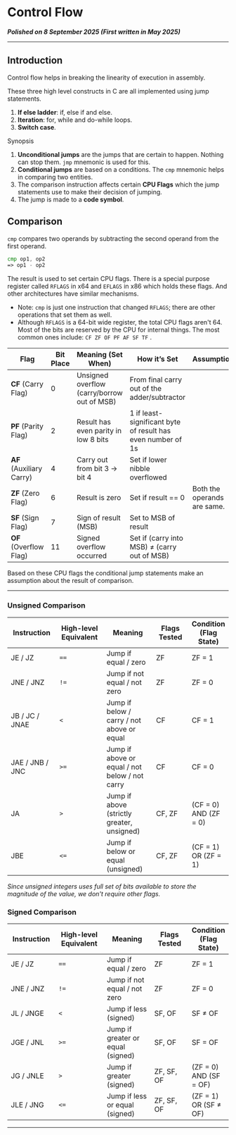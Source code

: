 # Control Flow

_**Polished on 8 September 2025 (First written in May 2025)**_

***

## Introduction

Control flow helps in breaking the linearity of execution in assembly.

These three high level constructs in C are all implemented using jump statements.

1. **If else ladder**: if, else if and else.
2. **Iteration**: for, while and do-while loops.
3. **Switch case**.

Synopsis

1. **Unconditional jumps** are the jumps that are certain to happen. Nothing can stop them. `jmp` mnemonic is used for this.
2. **Conditional jumps** are based on a conditions. The `cmp` mnemonic helps in comparing two entities.
3. The comparison instruction affects certain **CPU Flags** which the jump statements use to make their decision of jumping.
4. The jump is made to a **code symbol**.

## Comparison

`cmp` compares two operands by subtracting the second operand from the first operand.

```asm
cmp op1, op2
=> op1 - op2
```

The result is used to set certain CPU flags. There is a special purpose register called `RFLAGS` in x64 and `EFLAGS` in x86 which holds these flags. And other architectures have similar mechanisms.

* Note: `cmp` is just one instruction that changed `RFLAGS`; there are other operations that set them as well.
* Although `RFLAGS` is a 64-bit wide register, the total CPU flags aren't 64. Most of the bits are reserved by the CPU for internal things. The most common ones include: `CF ZF OF PF AF SF TF` .

<table><thead><tr><th width="119">Flag</th><th width="97">Bit Place</th><th width="163">Meaning (Set When)</th><th width="182">How it’s Set</th><th>Assumption</th></tr></thead><tbody><tr><td><strong>CF</strong> (Carry Flag)</td><td>0</td><td>Unsigned overflow (carry/borrow out of MSB)</td><td>From final carry out of the adder/subtractor</td><td></td></tr><tr><td><strong>PF</strong> (Parity Flag)</td><td>2</td><td>Result has even parity in low 8 bits</td><td>1 if least-significant byte of result has even number of 1s</td><td></td></tr><tr><td><strong>AF</strong> (Auxiliary Carry)</td><td>4</td><td>Carry out from bit 3 → bit 4</td><td>Set if lower nibble overflowed</td><td></td></tr><tr><td><strong>ZF</strong> (Zero Flag)</td><td>6</td><td>Result is zero</td><td>Set if result == 0</td><td>Both the operands are same.</td></tr><tr><td><strong>SF</strong> (Sign Flag)</td><td>7</td><td>Sign of result (MSB)</td><td>Set to MSB of result</td><td></td></tr><tr><td><strong>OF</strong> (Overflow Flag)</td><td>11</td><td>Signed overflow occurred</td><td>Set if (carry into MSB) ≠ (carry out of MSB)</td><td></td></tr></tbody></table>

Based on these CPU flags the conditional jump statements make an assumption about the result of comparison.

***

### Unsigned Comparison

<table><thead><tr><th width="138">Instruction</th><th width="131">High-level Equivalent</th><th width="163">Meaning</th><th width="119">Flags Tested</th><th>Condition (Flag State)</th></tr></thead><tbody><tr><td>JE / JZ</td><td><code>==</code></td><td>Jump if equal / zero</td><td>ZF</td><td>ZF = 1</td></tr><tr><td>JNE / JNZ</td><td><code>!=</code></td><td>Jump if not equal / not zero</td><td>ZF</td><td>ZF = 0</td></tr><tr><td>JB / JC / JNAE</td><td><code>&#x3C;</code></td><td>Jump if below / carry / not above or equal</td><td>CF</td><td>CF = 1</td></tr><tr><td>JAE / JNB / JNC</td><td><code>>=</code></td><td>Jump if above or equal / not below / not carry</td><td>CF</td><td>CF = 0</td></tr><tr><td>JA</td><td><code>></code></td><td>Jump if above (strictly greater, unsigned)</td><td>CF, ZF</td><td>(CF = 0) AND (ZF = 0)</td></tr><tr><td>JBE</td><td><code>&#x3C;=</code></td><td>Jump if below or equal (unsigned)</td><td>CF, ZF</td><td>(CF = 1) OR (ZF = 1)</td></tr></tbody></table>

_Since unsigned integers uses full set of bits available to store the magnitude of the value, we don't require other flags._

### Signed Comparison

<table><thead><tr><th width="118">Instruction</th><th width="132">High-level Equivalent</th><th width="171">Meaning</th><th width="123">Flags Tested</th><th>Condition (Flag State)</th></tr></thead><tbody><tr><td>JE / JZ</td><td><code>==</code></td><td>Jump if equal / zero</td><td>ZF</td><td>ZF = 1</td></tr><tr><td>JNE / JNZ</td><td><code>!=</code></td><td>Jump if not equal / not zero</td><td>ZF</td><td>ZF = 0</td></tr><tr><td>JL / JNGE</td><td><code>&#x3C;</code></td><td>Jump if less (signed)</td><td>SF, OF</td><td>SF ≠ OF</td></tr><tr><td>JGE / JNL</td><td><code>>=</code></td><td>Jump if greater or equal (signed)</td><td>SF, OF</td><td>SF = OF</td></tr><tr><td>JG / JNLE</td><td><code>></code></td><td>Jump if greater (signed)</td><td>ZF, SF, OF</td><td>(ZF = 0) AND (SF = OF)</td></tr><tr><td>JLE / JNG</td><td><code>&#x3C;=</code></td><td>Jump if less or equal (signed)</td><td>ZF, SF, OF</td><td>(ZF = 1) OR (SF ≠ OF)</td></tr></tbody></table>

***
